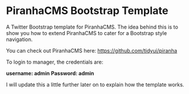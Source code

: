 PiranhaCMS Bootstrap Template
=================

A Twitter Bootstrap template for PiranhaCMS. 
The idea behind this is to show you how to extend PiranhaCMS to cater for a Bootstrap style navigation.

You can check out PiranhaCMS here: https://github.com/tidyui/piranha

To login to manager, the credentials are:

<strong>username: admin</strong>
<strong>Password: admin</strong>

I will update this a little further later on to explain how the template works.

